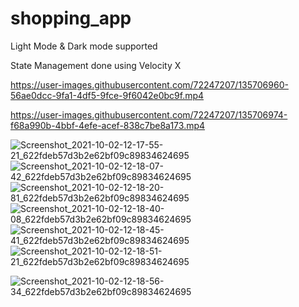 # shopping_app

Light Mode & Dark mode supported 

State Management done using Velocity X


https://user-images.githubusercontent.com/72247207/135706960-56ae0dcc-9fa1-4df5-9fce-9f6042e0bc9f.mp4


https://user-images.githubusercontent.com/72247207/135706974-f68a990b-4bbf-4efe-acef-838c7be8a173.mp4



![Screenshot_2021-10-02-12-17-55-21_622fdeb57d3b2e62bf09c89834624695](https://user-images.githubusercontent.com/72247207/135706925-adacfd76-b9cb-4f94-af95-7c39bc0e74ce.jpg)
![Screenshot_2021-10-02-12-18-07-42_622fdeb57d3b2e62bf09c89834624695](https://user-images.githubusercontent.com/72247207/135706929-38e177d9-9a1f-440c-881f-1fc4f40d3b87.jpg)
![Screenshot_2021-10-02-12-18-20-81_622fdeb57d3b2e62bf09c89834624695](https://user-images.githubusercontent.com/72247207/135706934-facf20ac-1944-44d7-af1f-c95d8792282b.jpg)
![Screenshot_2021-10-02-12-18-40-08_622fdeb57d3b2e62bf09c89834624695](https://user-images.githubusercontent.com/72247207/135706936-716a8e7d-081e-4ed1-9f9e-13e837b07b06.jpg)
![Screenshot_2021-10-02-12-18-45-41_622fdeb57d3b2e62bf09c89834624695](https://user-images.githubusercontent.com/72247207/135706944-745918b7-f902-4866-89c5-d4a2a7e87d8f.jpg)
![Screenshot_2021-10-02-12-18-51-21_622fdeb57d3b2e62bf09c89834624695](https://user-images.githubusercontent.com/72247207/135706946-540c34ce-45a8-4d82-8381-ce7f1d99bd1c.jpg)



![Screenshot_2021-10-02-12-18-56-34_622fdeb57d3b2e62bf09c89834624695](https://user-images.githubusercontent.com/72247207/135706950-e07e6c8f-3a29-4c65-818a-0c670d6bc6e8.jpg)

